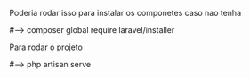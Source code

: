 Poderia rodar isso para instalar os componetes caso nao tenha

#--> composer global require laravel/installer 

Para rodar o projeto

#--> php artisan serve
